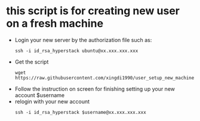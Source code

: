 # this script is for creating new user on a fresh machine

* Login your new server by the authorization file such as:
  ```
  ssh -i id_rsa_hyperstack ubuntu@xx.xxx.xxx.xxx
  ```
* Get the script
  ```
  wget https://raw.githubusercontent.com/xingdi1990/user_setup_new_machine/refs/heads/main/script.sh
  ```
* Follow the instruction on screen for finishing setting up your new account $username
* relogin with your new account
  ```
  ssh -i id_rsa_hyperstack $username@xx.xxx.xxx.xxx 
  ```
